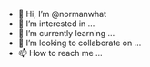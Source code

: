 - 👋 Hi, I’m @normanwhat
- 👀 I’m interested in ...
- 🌱 I’m currently learning ...
- 💞️ I’m looking to collaborate on ...
- 📫 How to reach me ...

<!---
normanwhat/normanwhat is a ✨ special ✨ repository because its `README.md` (this file) appears on your GitHub profile.
You can click the Preview link to take a look at your changes.
--->
